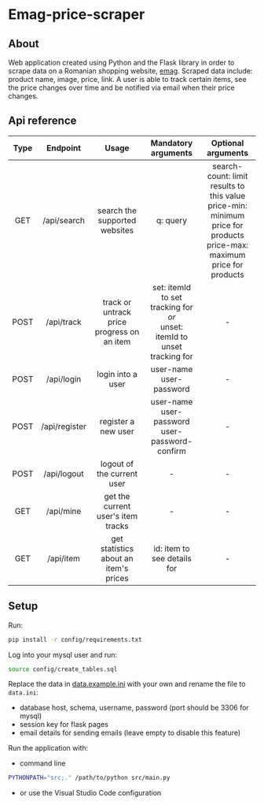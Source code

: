 # Emag-price-scraper

## About

Web application created using Python and the Flask library in order to scrape data on a Romanian shopping website, [emag](https://www.emag.ro/). Scraped data include: product name, image, price, link. A user is able to track certain items, see the price changes over time and be notified via email when their price changes.

## Api reference

| Type  |   Endpoint    |                   Usage                    |                              Mandatory arguments                               |                                                     Optional arguments                                                      |
| :---: | :-----------: | :----------------------------------------: | :----------------------------------------------------------------------------: | :-------------------------------------------------------------------------------------------------------------------------: |
|  GET  |  /api/search  |       search the supported websites        |                                    q: query                                    | search-count: limit results to this value<br>price-min: minimum price for products<br>price-max: maximum price for products |
| POST  |  /api/track   | track or untrack price progress on an item | set: itemId to set tracking for<br>*or*<br>unset: itemId to unset tracking for |                                                              -                                                              |
| POST  |  /api/login   |             login into a user              |                           user-name<br>user-password                           |                                                              -                                                              |
| POST  | /api/register |            register a new user             |              user-name<br>user-password<br>user-password-confirm               |                                                              -                                                              |
| POST  |  /api/logout  |         logout of the current user         |                                       -                                        |                                                              -                                                              |
|  GET  |   /api/mine   |     get the current user's item tracks     |                                       -                                        |                                                              -                                                              |
|  GET  |   /api/item   |   get statistics about an item's prices    |                          id: item to see details for                           |                                                              -                                                              |

## Setup

Run:

```bash
pip install -r config/requirements.txt
```

Log into your mysql user and run:

```bash
source config/create_tables.sql
```

Replace the data in [data.example.ini](config/data.example.ini) with your own and rename the file to `data.ini`:

- database host, schema, username, password (port should be 3306 for mysql)
- session key for flask pages
- email details for sending emails (leave empty to disable this feature)

Run the application with:

- command line

```bash
PYTHONPATH="src;." /path/to/python src/main.py
```

- or use the Visual Studio Code configuration
